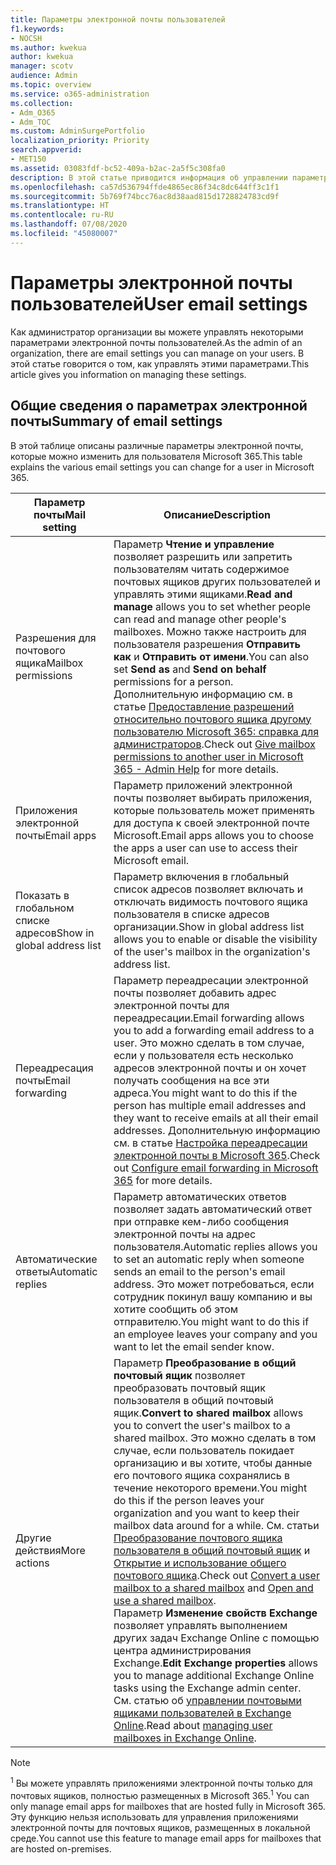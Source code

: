 ```yaml
---
title: Параметры электронной почты пользователей
f1.keywords:
- NOCSH
ms.author: kwekua
author: kwekua
manager: scotv
audience: Admin
ms.topic: overview
ms.service: o365-administration
ms.collection:
- Adm_O365
- Adm_TOC
ms.custom: AdminSurgePortfolio
localization_priority: Priority
search.appverid:
- MET150
ms.assetid: 03083fdf-bc52-409a-b2ac-2a5f5c308fa0
description: В этой статье приводится информация об управлении параметрами для пользователей.
ms.openlocfilehash: ca57d536794ffde4865ec86f34c8dc644ff3c1f1
ms.sourcegitcommit: 5b769f74bcc76ac8d38aad815d1728824783cd9f
ms.translationtype: HT
ms.contentlocale: ru-RU
ms.lasthandoff: 07/08/2020
ms.locfileid: "45080007"
---
```

# <a name="user-email-settings"></a><span data-ttu-id="280fd-103">Параметры электронной почты пользователей</span><span class="sxs-lookup"><span data-stu-id="280fd-103">User email settings</span></span>

<span data-ttu-id="280fd-104">Как администратор организации вы можете управлять некоторыми параметрами электронной почты пользователей.</span><span class="sxs-lookup"><span data-stu-id="280fd-104">As the admin of an organization, there are email settings you can manage on your users.</span></span> <span data-ttu-id="280fd-105">В этой статье говорится о том, как управлять этими параметрами.</span><span class="sxs-lookup"><span data-stu-id="280fd-105">This article gives you information on managing these settings.</span></span>

## <a name="summary-of-email-settings"></a><span data-ttu-id="280fd-106">Общие сведения о параметрах электронной почты</span><span class="sxs-lookup"><span data-stu-id="280fd-106">Summary of email settings</span></span>

<span data-ttu-id="280fd-107">В этой таблице описаны различные параметры электронной почты, которые можно изменить для пользователя Microsoft 365.</span><span class="sxs-lookup"><span data-stu-id="280fd-107">This table explains the various email settings you can change for a user in Microsoft 365.</span></span>


|<span data-ttu-id="280fd-108">Параметр почты</span><span class="sxs-lookup"><span data-stu-id="280fd-108">Mail setting</span></span>|<span data-ttu-id="280fd-109">Описание</span><span class="sxs-lookup"><span data-stu-id="280fd-109">Description</span></span>  |
|---------|---------|
|<span data-ttu-id="280fd-110">Разрешения для почтового ящика</span><span class="sxs-lookup"><span data-stu-id="280fd-110">Mailbox permissions</span></span>| <span data-ttu-id="280fd-111">Параметр **Чтение и управление** позволяет разрешить или запретить пользователям читать содержимое почтовых ящиков других пользователей и управлять этими ящиками.</span><span class="sxs-lookup"><span data-stu-id="280fd-111">**Read and manage** allows you to set whether people can read and manage other people's mailboxes.</span></span> <span data-ttu-id="280fd-112">Можно также настроить для пользователя разрешения **Отправить как** и **Отправить от имени**.</span><span class="sxs-lookup"><span data-stu-id="280fd-112">You can also set **Send as** and **Send on behalf** permissions for a person.</span></span> <span data-ttu-id="280fd-113">Дополнительную информацию см. в статье [Предоставление разрешений относительно почтового ящика другому пользователю Microsoft 365: справка для администраторов](../add-users/give-mailbox-permissions-to-another-user.md).</span><span class="sxs-lookup"><span data-stu-id="280fd-113">Check out [Give mailbox permissions to another user in Microsoft 365 - Admin Help](../add-users/give-mailbox-permissions-to-another-user.md) for more details.</span></span> |
|<span data-ttu-id="280fd-114">Приложения электронной почты</span><span class="sxs-lookup"><span data-stu-id="280fd-114">Email apps</span></span>| <span data-ttu-id="280fd-115">Параметр приложений электронной почты позволяет выбирать приложения, которые пользователь может применять для доступа к своей электронной почте Microsoft.</span><span class="sxs-lookup"><span data-stu-id="280fd-115">Email apps allows you to choose the apps a user can use to access their Microsoft email.</span></span> |
|<span data-ttu-id="280fd-116">Показать в глобальном списке адресов</span><span class="sxs-lookup"><span data-stu-id="280fd-116">Show in global address list</span></span>| <span data-ttu-id="280fd-117">Параметр включения в глобальный список адресов позволяет включать и отключать видимость почтового ящика пользователя в списке адресов организации.</span><span class="sxs-lookup"><span data-stu-id="280fd-117">Show in global address list allows you to enable or disable the visibility of the user's mailbox in the organization's address list.</span></span> |
|<span data-ttu-id="280fd-118">Переадресация почты</span><span class="sxs-lookup"><span data-stu-id="280fd-118">Email forwarding</span></span>|<span data-ttu-id="280fd-119">Параметр переадресации электронной почты позволяет добавить адрес электронной почты для переадресации.</span><span class="sxs-lookup"><span data-stu-id="280fd-119">Email forwarding allows you to add a forwarding email address to a user.</span></span> <span data-ttu-id="280fd-120">Это можно сделать в том случае, если у пользователя есть несколько адресов электронной почты и он хочет получать сообщения на все эти адреса.</span><span class="sxs-lookup"><span data-stu-id="280fd-120">You might want to do this if the person has multiple email addresses and they want to receive emails at all their email addresses.</span></span> <span data-ttu-id="280fd-121">Дополнительную информацию см. в статье [Настройка переадресации электронной почты в Microsoft 365](configure-email-forwarding.md).</span><span class="sxs-lookup"><span data-stu-id="280fd-121">Check out [Configure email forwarding in Microsoft 365](configure-email-forwarding.md) for more details.</span></span>|
|<span data-ttu-id="280fd-122">Автоматические ответы</span><span class="sxs-lookup"><span data-stu-id="280fd-122">Automatic replies</span></span>|<span data-ttu-id="280fd-123">Параметр автоматических ответов позволяет задать автоматический ответ при отправке кем-либо сообщения электронной почты на адрес пользователя.</span><span class="sxs-lookup"><span data-stu-id="280fd-123">Automatic replies allows you to set an automatic reply when someone sends an email to the person's email address.</span></span> <span data-ttu-id="280fd-124">Это может потребоваться, если сотрудник покинул вашу компанию и вы хотите сообщить об этом отправителю.</span><span class="sxs-lookup"><span data-stu-id="280fd-124">You might want to do this if an employee leaves your company and you want to let the email sender know.</span></span>|
|<span data-ttu-id="280fd-125">Другие действия</span><span class="sxs-lookup"><span data-stu-id="280fd-125">More actions</span></span>| <span data-ttu-id="280fd-126">Параметр **Преобразование в общий почтовый ящик** позволяет преобразовать почтовый ящик пользователя в общий почтовый ящик.</span><span class="sxs-lookup"><span data-stu-id="280fd-126">**Convert to shared mailbox** allows you to convert the user's mailbox to a shared mailbox.</span></span> <span data-ttu-id="280fd-127">Это можно сделать в том случае, если пользователь покидает организацию и вы хотите, чтобы данные его почтового ящика сохранялись в течение некоторого времени.</span><span class="sxs-lookup"><span data-stu-id="280fd-127">You might do this if the person leaves your organization and you want to keep their mailbox data around for a while.</span></span> <span data-ttu-id="280fd-128">См. статьи [Преобразование почтового ящика пользователя в общий почтовый ящик](convert-user-mailbox-to-shared-mailbox.md) и [Открытие и использование общего почтового ящика](https://support.microsoft.com/office/d94a8e9e-21f1-4240-808b-de9c9c088afd).</span><span class="sxs-lookup"><span data-stu-id="280fd-128">Check out [Convert a user mailbox to a shared mailbox](convert-user-mailbox-to-shared-mailbox.md) and [Open and use a shared mailbox](https://support.microsoft.com/office/d94a8e9e-21f1-4240-808b-de9c9c088afd).</span></span></br><span data-ttu-id="280fd-129">Параметр **Изменение свойств Exchange** позволяет управлять выполнением других задач Exchange Online с помощью центра администрирования Exchange.</span><span class="sxs-lookup"><span data-stu-id="280fd-129">**Edit Exchange properties** allows you to manage additional Exchange Online tasks using the Exchange admin center.</span></span> <span data-ttu-id="280fd-130">См. статью об [управлении почтовыми ящиками пользователей в Exchange Online](https://docs.microsoft.com/exchange/recipients-in-exchange-online/manage-user-mailboxes/manage-user-mailboxes).</span><span class="sxs-lookup"><span data-stu-id="280fd-130">Read about [managing user mailboxes in Exchange Online](https://docs.microsoft.com/exchange/recipients-in-exchange-online/manage-user-mailboxes/manage-user-mailboxes).</span></span>|

> [!NOTE]
>
> <span data-ttu-id="280fd-131"><sup>1</sup> Вы можете управлять приложениями электронной почты только для почтовых ящиков, полностью размещенных в Microsoft 365.</span><span class="sxs-lookup"><span data-stu-id="280fd-131"><sup>1</sup> You can only manage email apps for mailboxes that are hosted fully in Microsoft 365.</span></span> <span data-ttu-id="280fd-132">Эту функцию нельзя использовать для управления приложениями электронной почты для почтовых ящиков, размещенных в локальной среде.</span><span class="sxs-lookup"><span data-stu-id="280fd-132">You cannot use this feature to manage email apps for mailboxes that are hosted on-premises.</span></span>
